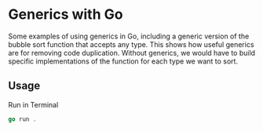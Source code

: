 # Generics with Go

Some examples of using generics in Go, including a generic version of the bubble sort function that accepts any type. This shows how useful generics are for removing code duplication. Without generics, we would have to build specific implementations of the function for each type we want to sort.

## Usage

Run in Terminal

```go
go run .
```
